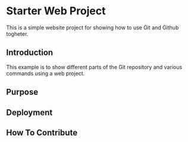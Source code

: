 # Starter Web Project

This is a simple website project for showing how to use Git and Github togheter.

## Introduction

This example is to show different parts of the Git repository and various commands using a web project.

## Purpose

## Deployment

## How To Contribute